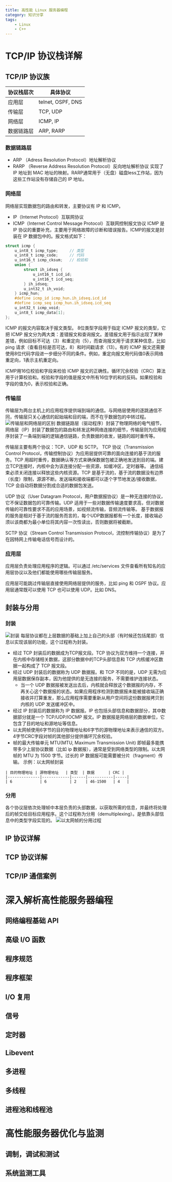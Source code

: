 ```yaml
---
title: 高性能 Linux 服务器编程
category: 知识分享
tags:
    - Linux
    - C++
---
```

# TCP/IP 协议栈详解
## TCP/IP 协议族
| 协议栈层次 | 具体协议            |
|------------|---------------------|
| 应用层     | telnet, OSPF, DNS   |
| 传输层     | TCP, UDP            |
| 网络层     | ICMP, IP            |
| 数据链路层 | ARP, RARP           |
### 数据链路层
- ARP （Adress Resolution Protocol）地址解析协议
- RARP （Reverse Address Resolution Protocol）反向地址解析协议
实现了 IP 地址到 MAC 地址的映射。RARP通常用于（无盘）磁盘less工作站，因为这些工作站没有存储自己的 IP 地址。
### 网络层
网络层实现数据包的路由和转发，主要协议有 IP 和 ICMP。
- IP（Internet Protocol）互联网协议
- ICMP（Internet Control Message Protocol）互联网控制报文协议
ICMP 是 IP 协议的重要补充，主要用于网络故障的诊断和错误报告。ICMP的报文是封装在 IP 数据包中的。报文格式如下：
```c
struct icmp {
    u_int8_t icmp_type;     // 类型
    u_int8_t icmp_code;     // 代码
    u_int16_t icmp_cksum;   // 校验和
    union {
        struct ih_idseq {
            u_int16_t icd_id;
            u_int16_t icd_seq;
        } ih_idseq;
        u_int32_t ih_void;
    } icmp_hun;
    #define icmp_id icmp_hun.ih_idseq.icd_id
    #define icmp_seq icmp_hun.ih_idseq.icd_seq
    u_int32_t icmp_void;
    u_int8_t icmp_data[1];
};
```
ICMP 的报文内容取决于报文类型。
8位类型字段用于指定 ICMP 报文的类型，它把 ICMP 报文分为两大类：差错报文和查询报文。差错报文用于指示出现了某种差错，例如目标不可达（3）和重定向（5），而查询报文用于请求某种信息，比如 ping 请求（查看目标是否可达，8）和时间戳请求（13）。有的 ICMP 报文还需要使用8位代码字段进一步细分不同的条件。例如，重定向报文用代码值0表示网络重定向，1表示主机重定向。

ICMP用16位校验和字段来检验 ICMP 报文的正确性。循环冗余校验（CRC）算法用于计算校验和。校验和字段的值是报文中所有16位字的和的反码。如果校验和字段的值为0，表示校验和正确。
### 传输层
传输层为两台主机上的应用程序提供端到端的通信。与网络层使用的逐跳通信不同，传输层只关心通信的起始端和目的端，而不在乎数据包的中转过程。
![传输层和网络层的区别](image.png)
数据链路层（驱动程序）封装了物理网络的电气细节，网络层（IP）封装了数据包的路由和转发这种网络连接的细节，传输层则为应用程序封装了一条端到端的逻辑通信链路，负责数据的收发，链路的超时重传等。

传输层主要有两个协议：TCP、UDP 和 SCTP。
TCP 协议（Transmission Control Protocol，传输控制协议）为应用层提供可靠的面向连接的基于流的服务。TCP 用超时重传，数据确认等方式来确保数据包被正确地发送到目的端。建立TCP连接时，内核中会为该连接分配一些资源，如缓冲区，定时器等。
通信结束必须关闭连接以释放这些内核资源。TCP 是基于流的，基于流的数据没有边界（长度）限制，源源不断。发送端和接收端都可以逐个字节地发送/接收数据，TCP 会自动将数据分割成合适的数据包发送。

UDP 协议（User Datagram Protocol，用户数据报协议）是一种无连接的协议，它不保证数据包的可靠传输。UDP 适用于一些对数据传输速度要求高，但对数据传输的可靠性要求不高的应用场景，如视频流传输，音频流传输等。
基于数据报的服务是相对于基于流的服务而言的，每个UDP数据报都有一个长度，接收端必须以该商都为最小单位将其内容一次性读出，否则数据将被截断。

SCTP 协议（Stream Control Transmission Protocol，流控制传输协议）是为了在因特网上传输电话信号而设计的。
### 应用层
应用层负责处理应用程序的逻辑。可以通过 /etc/services 文件查看所有知名的应用层协议以及他们都能使用哪些传输层服务。

应用层可能跳过传输层直接使用网络层提供的服务，比如 ping 和 OSPF 协议。应用层通常既可以使用 TCP 也可以使用 UDP。比如 DNS。
## 封装与分用
### 封装
![封装](image-1.png)
每层协议都在上层数据的基础上加上自己的头部（有时候还包括尾部）信息以实现该层的功能，这个过程称为封装。

- 经过 TCP 封装后的数据成为TCP报文段。TCP 协议为双方维持一个连接，并在内核中存储相关数据，这部分数据中的TCP头部信息和 TCP 内核缓冲区数据一起构成了 TCP 报文段。
- 经过 UDP 封装后的数据称为 UDP 数据报。和 TCP 不同的是，UDP 无需为应用层数据保存副本，因为他提供的是无连接的服务，不需要维护连接状态。
    - 当一个 UDP 数据报被发送出去后，内核就会释放这个数据报的内存，不再关心这个数据报的状态。如果应用程序检测到数据报未能被接收端正确接收并打算重发，那么应用程序需要重新从用户空间将这份数据报拷贝到内核的 UDP 发送缓冲区中。
- 经过 IP 封装后的数据称为 IP 数据报。IP 也包括头部信息和数据部分，其中数据部分就是一个 TCP/UDP/IOCMP 报文。IP 数据报是网络层的数据单位，它包含了目的地址和源地址等信息。
- 以太网帧使用6字节的目的物理地址和6字节的源物理地址来表示通信的双方。4字节CRC字段对帧的其他部分提供循环冗余校验。
- 帧的最大传输单元 MTU(MTU, Maximum Transmission Unit) 即帧最多能携带多少上层协议数据（比如 ip 数据报），通常是受到网络类型的限制。以太网帧的 MTU 为 1500 字节。过长的 IP 数据报可能需要被分片（fragment）传输。
示例：以太网帧封装
```
| 目的物理地址 | 源物理地址   | 类型  | 数据      | CRC |
|--------------|------------|------|-----------|-----|
| 6            | 6          | 2    | 46-1500   | 4   |
```
### 分用
各个协议层依次处理帧中本层负责的头部数据，以获取所需的信息，并最终将处理后的帧交给目标应用程序。这个过程称为分用（demultiplexing）。是依靠头部信息中的类型字段实现的。
![以太网帧的分用过程](image-2.png)

## IP 协议详解

## TCP 协议详解

## TCP/IP 通信案例


# 深入解析高性能服务器编程
## 网络编程基础 API
## 高级 I/O 函数
## 程序规范
## 程序框架
## I/O 复用
## 信号
## 定时器
## Libevent
## 多进程
## 多线程
## 进程池和线程池
# 高性能服务器优化与监测
## 调制，调试和测试
## 系统监测工具
